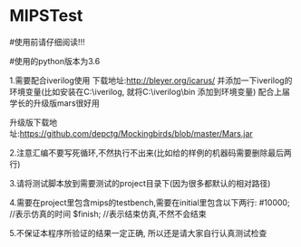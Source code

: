 # MIPSTest

#使用前请仔细阅读!!! 

#使用的python版本为3.6

1.需要配合iverilog使用  下载地址:http://bleyer.org/icarus/ 
  并添加一下iverilog的环境变量(比如安装在C:\iverilog, 就将C:\iverilog\bin 添加到环境变量)
  配合上届学长的升级版mars很好用  

  升级版下载地址:https://github.com/depctg/Mockingbirds/blob/master/Mars.jar
  
2.注意汇编不要写死循环,不然执行不出来(比如给的样例的机器码需要删除最后两行)

3.请将测试脚本放到需要测试的project目录下(因为很多都默认的相对路径)

4.需要在project里包含mips的testbench,需要在initial里包含以下两行:
    #10000;     //表示仿真的时间
    $finish;    //表示结束仿真,不然不会结束

5.不保证本程序所验证的结果一定正确, 所以还是请大家自行认真测试检查